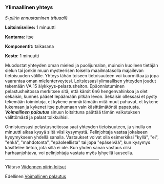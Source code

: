 ### Ylimaallinen yhteys

*5-piirin ennustaminen (rituaali)*

**Loitsimisviive:** 1 minuutti

**Kantama:** itse

**Komponentit:** taikasana

**Kesto:** 1 minuutti

Muodostat yhteyden oman mielesi ja puolijumalan, muinoin kuolleen tietäjän sielun tai jonkin muun mysteerisen toisella maailmatasolla majailevan tietoisuuden välille. Yhteys tähän toiseen tietoisuuteen voi kuormittaa ja jopa vaarantaa oman mielenterveytesi. Loitsiessasi ylimaallisen yhteyden joudut tekemään VA 15 älykkyys-pelastusheiton. Epäonnistuminen pelastusheitossa merkitsee sitä, että kärsit 6n6 hengenvahinkoa ja olet sekaisin, kunnes pääset lepäämään pitkän levon. Sekaisin ollessasi et pysty tekemään toimintoja, et kykene ymmärtämään mitä muut puhuvat, et kykene lukemaan ja kykenet itse puhumaan vain käsittämätöntä papatusta. ***Voimallinen palautus*** sinuun loitsittuna päättää tämän vaikutuksen välittömästi ja palaat tolkkuihisi.

Onnistuessasi pelastusheitossa saat yhteyden tietoisuuteen, ja sinulla on minuutti aikaa kysyä siltä viisi kysymystä. Pelinjohtaja vastaa jokaiseen kysymykseen yhdellä sanalla. Vastaukset voivat olla esimerkiksi "kyllä", "ei", "ehkä", "mahdotonta", "epäoleellista" tai jopa "epäselvää", kun kysymys käsittelee tietoa, jota sillä ei ole. Kun yhden sanan vastaus olisi harhaanjohtava, voi pelinjohtaja vastata myös lyhyellä lauseella.

---

Ylätaso [Viidennen piirin loitsut](5_piirin_loitsut.md)

Edellinen [Voimallinen palautus](Voimallinen_palautus.md)
